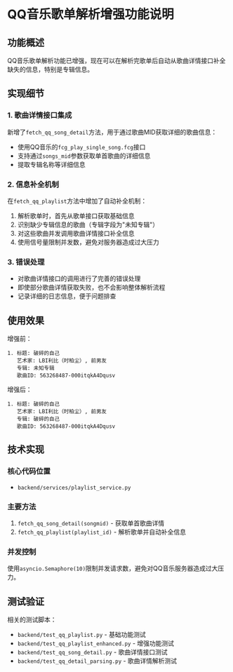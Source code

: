 # QQ音乐歌单解析增强功能说明

## 功能概述

QQ音乐歌单解析功能已增强，现在可以在解析完歌单后自动从歌曲详情接口补全缺失的信息，特别是专辑信息。

## 实现细节

### 1. 歌曲详情接口集成

新增了`fetch_qq_song_detail`方法，用于通过歌曲MID获取详细的歌曲信息：
- 使用QQ音乐的`fcg_play_single_song.fcg`接口
- 支持通过`songs_mid`参数获取单首歌曲的详细信息
- 提取专辑名称等详细信息

### 2. 信息补全机制

在`fetch_qq_playlist`方法中增加了自动补全机制：
1. 解析歌单时，首先从歌单接口获取基础信息
2. 识别缺少专辑信息的歌曲（专辑字段为"未知专辑"）
3. 对这些歌曲并发调用歌曲详情接口补全信息
4. 使用信号量限制并发数，避免对服务器造成过大压力

### 3. 错误处理

- 对歌曲详情接口的调用进行了完善的错误处理
- 即使部分歌曲详情获取失败，也不会影响整体解析流程
- 记录详细的日志信息，便于问题排查

## 使用效果

增强前：
```
1. 标题: 破碎的自己
   艺术家: LBI利比（时柏尘）, 前男友
   专辑: 未知专辑
   歌曲ID: 563268487-000itqkA4Dqusv
```

增强后：
```
1. 标题: 破碎的自己
   艺术家: LBI利比（时柏尘）, 前男友
   专辑: 破碎的自己
   歌曲ID: 563268487-000itqkA4Dqusv
```

## 技术实现

### 核心代码位置
- `backend/services/playlist_service.py`

### 主要方法
1. `fetch_qq_song_detail(songmid)` - 获取单首歌曲详情
2. `fetch_qq_playlist(playlist_id)` - 解析歌单并自动补全信息

### 并发控制
使用`asyncio.Semaphore(10)`限制并发请求数，避免对QQ音乐服务器造成过大压力。

## 测试验证

相关的测试脚本：
- `backend/test_qq_playlist.py` - 基础功能测试
- `backend/test_qq_playlist_enhanced.py` - 增强功能测试
- `backend/test_qq_song_detail.py` - 歌曲详情接口测试
- `backend/test_qq_detail_parsing.py` - 歌曲详情解析测试